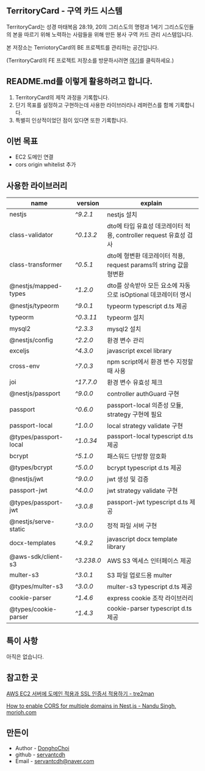 ## TerritoryCard - 구역 카드 시스템

TerritoryCard는 성경 마태복음 28:19, 20의 그리스도의 명령과 1세기 그리스도인들의 본을 따르기 위해 노력하는 사람들을 위해 만든 봉사 구역 카드 관리 시스템입니다.

본 저장소는 TerriotoryCard의 BE 프로젝트를 관리하는 공간입니다.

(TerritoryCard의 FE 프로젝트 저장소를 방문하시려면 [여기](https://github.com/servantcdh/territory-card)를 클릭하세요.)

## README.md를 이렇게 활용하려고 합니다.

1. TerritoryCard의 제작 과정을 기록합니다.
2. 단기 목표를 설정하고 구현하는데 사용한 라이브러리나 레퍼런스를 함께 기록합니다.
3. 특별히 인상적이었던 점이 있다면 또한 기록합니다.

## 이번 목표

- EC2 도메인 연결
- cors origin whitelist 추가

## 사용한 라이브러리

| name                  | version    | explain                                                           |
| --------------------- | ---------- | ----------------------------------------------------------------- |
| nestjs                | _^9.2.1_   | nestjs 설치                                                       |
| class-validator       | _^0.13.2_  | dto에 타입 유효성 데코레이터 적용, controller request 유효성 검사 |
| class-transformer     | _^0.5.1_   | dto에 형변환 데코레이터 적용, request params의 string 값을 형변환 |
| @nestjs/mapped-types  | _^1.2.0_   | dto를 상속받아 모든 요소에 자동으로 isOptional 데코레이터 명시    |
| @nestjs/typeorm       | _^9.0.1_   | typeorm typescript d.ts 제공                                      |
| typeorm               | _^0.3.11_  | typeorm 설치                                                      |
| mysql2                | _^2.3.3_   | mysql2 설치                                                       |
| @nestjs/config        | _^2.2.0_   | 환경 변수 관리                                                    |
| exceljs               | _^4.3.0_   | javascript excel library                                          |
| cross-env             | _^7.0.3_   | npm script에서 환경 변수 지정할 때 사용                           |
| joi                   | _^17.7.0_  | 환경 변수 유효성 체크                                             |
| @nestjs/passport      | _^9.0.0_   | controller authGuard 구현                                         |
| passport              | _^0.6.0_   | passport-local 의존성 모듈, strategy 구현에 필요                  |
| passport-local        | _^1.0.0_   | local strategy validate 구현                                      |
| @types/passport-local | _^1.0.34_  | passport-local typescript d.ts 제공                               |
| bcrypt                | _^5.1.0_   | 패스워드 단방향 암호화                                            |
| @types/bcrypt         | _^5.0.0_   | bcrypt typescript d.ts 제공                                       |
| @nestjs/jwt           | _^9.0.0_   | jwt 생성 및 검증                                                  |
| passport-jwt          | _^4.0.0_   | jwt strategy validate 구현                                        |
| @types/passport-jwt   | _^3.0.8_   | passport-jwt typescript d.ts 제공                                 |
| @nestjs/serve-static  | _^3.0.0_   | 정적 파일 서버 구현                                               |
| docx-templates        | _^4.9.2_   | javascript docx template library                                  |
| @aws-sdk/client-s3    | _^3.238.0_ | AWS S3 엑세스 인터페이스 제공                                     |
| multer-s3             | _^3.0.1_   | S3 파일 업로드용 multer                                           |
| @types/multer-s3      | _^3.0.0_   | multer-s3 typescript d.ts 제공                                    |
| cookie-parser         | _^1.4.6_   | express cookie 조작 라이브러리                                    |
| @types/cookie-parser  | _^1.4.3_   | cookie-parser typescript d.ts 제공                                |

## 특이 사항

아직은 없습니다.

## 참고한 곳

[AWS EC2 서버에 도메인 적용과 SSL 인증서 적용하기 - tre2man](https://tre2man.tistory.com/266)

[How to enable CORS for multiple domains in Nest.js - Nandu Singh, morioh.com](https://morioh.com/p/bad87f42e5dd)

## 만든이

- Author - [DonghoChoi](https://github.com/servantcdh)
- github - [servantcdh](https://github.com/servantcdh)
- Email - [servantcdh@naver.com](servantcdh@naver.com)
